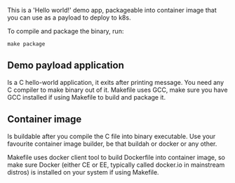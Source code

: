 This is a 'Hello world!' demo app, packageable into container image that you
can use as a payload to deploy to k8s.

To compile and package the binary, run:
```shell
make package
```


## Demo payload application

Is a C hello-world application, it exits after printing message. You need any
C compiler to make binary out of it. Makefile uses GCC, make sure you have GCC
installed if using Makefile to build and package it.


## Container image

Is buildable after you compile the C file into binary executable. Use your
favourite container image builder, be that buildah or docker or any other.

Makefile uses docker client tool to build Dockerfile into container image, so
make sure Docker (either CE or EE, typically called docker.io in mainstream
distros) is installed on your system if using Makefile.
